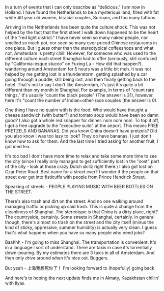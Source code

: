 <!-- layout: post
categories:
- travel
- the netherlands
title: Hup Holland!
-->
In a turn of events that I can only describe as "delicious," I am now in Holland. I have found the Netherlands to be a mysterious land, filled with fat white 40 year old women, biracial couples, Surinam, and too many tattoos.

Arriving in the Netherlands has been quite the culture shock. This was not helped by the fact that the first street I walk down happened to be the heart of the "red light district." I have never seen so many naked people, nor smelled so much pot, nor seen so many over priced Chinese restaurants in one place. But I guess other than the stereotypical coffeeshops and what not, Amsterdam is pretty chill. However, for someone who was used to the different culture each street Shanghai had to offer (seriously, still confused by "California-esque stucco" on Fuxing Lu - How did that happen?), wandering around Amsterdam for 5 hours was a little bit meh. It was not helped by me getting lost in a thunderstorm, getting splashed by a car going through a puddle, still being lost, and then finally getting back to the hotel. That's not to say I don't like Amsterdam, it's just it's quite a bit different than my month in Shanghai. For example, in terms of "count rare things," it's usually "count the black people" (The answer is 31), however, here it's "count the number of Indian+other-race couples (the answer is 0).
<!-- more -->
One thing I have no qualm with is the food. Who would have thought a cheese sandwich (with butter?) and tomato soup would have been so damn good? I also got a whole red snapper for dinner. nom nom nom. To top it off, I got a free upgrade to the "executive suite" at the airport. This means FREE PRETZELS AND BANANAS. Did you know China doesn't have pretzels? Did you also know I was too lazy to look? They do have bananas. I just don't know how to ask for them. And the last time I tried asking for another fruit, I got iced tea.

It's too bad I don't have more time to relax and take some more time to see the city (since I really only managed to get sufficiently lost in the "oost" part of the city - look at those crazy Dutch skillz right there.) I also got lost on Czar Peter Road. Best name for a street ever? I wonder if the people on that street ever get into fisticuffs with people from Prince Hendrick Street.

Speaking of streets - PEOPLE PLAYING MUSIC WITH BEER BOTTLES ON THE STREET.

There's also trash and dirt on the street. And no one walking around managing traffic or picking up said trash. This is quite a change from the cleanliness of Shanghai. The stereotype is that China is a dirty place, right? The countryside, certainly. Some streets in Shanghai, certainly. In general though, there's almost no trash on the street and the city itself (minus the kind of sticky, oppressive, summer humidity) is actually very clean. I guess that's what happens when you have so many people who need jobs?

Baahhh - I'm going to miss Shanghai. The transportation is convenient. It's in a language I sort of understand. There are taxis in case it's torrentially down-pouring. By my estimates there are 3 taxis in all of Amsterdam. And then only drive around when it's nice out. Buggers.

But yeah - 上海我想死你了！ I'm looking forward to (hopefully) going back.

And here's to hoping the next update finds me in Almaty, Kazakhstan chillin' with Ilyas.